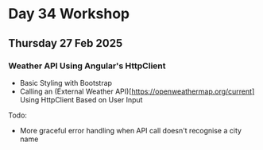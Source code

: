 # Day 34 Workshop 
## Thursday 27 Feb 2025

### Weather API Using Angular's HttpClient

- Basic Styling with Bootstrap 
- Calling an (External Weather API)[https://openweathermap.org/current] Using HttpClient Based on User Input

Todo: 
- More graceful error handling when API call doesn't recognise a city name